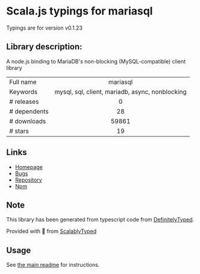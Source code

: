 
# Scala.js typings for mariasql

Typings are for version v0.1.23

## Library description:
A node.js binding to MariaDB's non-blocking (MySQL-compatible) client library

|                    |                 |
| ------------------ | :-------------: |
| Full name          | mariasql |
| Keywords           | mysql, sql, client, mariadb, async, nonblocking |
| # releases         | 0 |
| # dependents       | 28 |
| # downloads        | 59861 |
| # stars            | 19 |

## Links
- [Homepage](https://github.com/mscdex/node-mariasql#readme)
- [Bugs](https://github.com/mscdex/node-mariasql/issues)
- [Repository](https://github.com/mscdex/node-mariasql)
- [Npm](https://www.npmjs.com/package/mariasql)
    


## Note
This library has been generated from typescript code from [DefinitelyTyped](https://definitelytyped.org).

Provided with :purple_heart: from [ScalablyTyped](https://github.com/oyvindberg/ScalablyTyped)

## Usage
See [the main readme](../../readme.md) for instructions.


